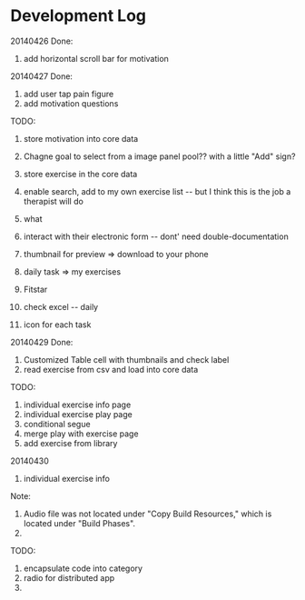 Development Log
===============
20140426
Done:
1. add horizontal scroll bar for motivation


20140427
Done: 
1. add user tap pain figure
2. add motivation questions

TODO:
1. store motivation into core data
2. Chagne goal to select from a image panel pool?? with a little "Add" sign?
3. store exercise in the core data
4. enable search, add to my own exercise list -- but I think this is the job a therapist will do

1. what 
2. interact with their electronic form -- dont' need double-documentation
3. thumbnail for preview => download to your phone
4. daily task => my exercises
5. Fitstar 
6. check excel -- daily
7. icon for each task




20140429
Done:
1. Customized Table cell with thumbnails and check label
2. read exercise from csv and load into core data


TODO:
1. individual exercise info page
2. individual exercise play page
3. conditional segue
4. merge play with exercise page
5. add exercise from library



20140430
1. individual exercise info

Note: 
1.  Audio file was not located under "Copy Build Resources," which is located under "Build Phases".
2. 

TODO:
1. encapsulate code into category
2. radio for distributed app
3. 